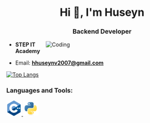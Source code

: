 <h1 align="center">Hi 👋, I'm Huseyn</h1>
<h3 align="center">Backend Developer</h3>
<img align="right" alt="Coding" width="400" src="https://cdn.dribbble.com/users/50886/screenshots/2710024/coding.gif">

-  **STEP IT Academy**

- Email: **hhuseynv2007@gmail.com**

[![Top Langs](https://github-readme-stats.vercel.app/api/top-langs/?username=husovage&layout=donut&theme=tokyonight)](https://github.com/husovage/github-readme-stats)

<h3 align="left">Languages and Tools:</h3>
<p align="left"> <a href="https://www.w3schools.com/cpp/" target="_blank" rel="noreferrer"> <img src="https://raw.githubusercontent.com/devicons/devicon/master/icons/cplusplus/cplusplus-original.svg" alt="cplusplus" width="40" height="40"/> </a> <a href="https://www.python.org" target="_blank" rel="noreferrer"> <img src="https://raw.githubusercontent.com/devicons/devicon/master/icons/python/python-original.svg" alt="python" width="40" height="40"/> </a> </p>
